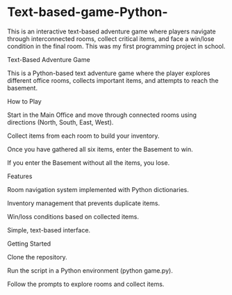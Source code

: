 # Text-based-game-Python-
This is an interactive text-based adventure game where players navigate through interconnected rooms, collect critical items, and face a win/lose condition in the final room.
This was my first programming project in school.

Text-Based Adventure Game

This is a Python-based text adventure game where the player explores different office rooms, collects important items, and attempts to reach the basement.

How to Play

Start in the Main Office and move through connected rooms using directions (North, South, East, West).

Collect items from each room to build your inventory.

Once you have gathered all six items, enter the Basement to win.

If you enter the Basement without all the items, you lose.

Features

Room navigation system implemented with Python dictionaries.

Inventory management that prevents duplicate items.

Win/loss conditions based on collected items.

Simple, text-based interface.

Getting Started

Clone the repository.

Run the script in a Python environment (python game.py).

Follow the prompts to explore rooms and collect items.
